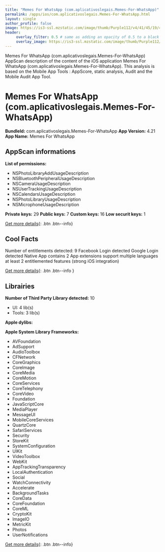 ```yaml
---
title: "Memes For WhatsApp (com.aplicativoslegais.Memes-For-WhatsApp)"
permalink: /apps/ios/com.aplicativoslegais.Memes-For-WhatsApp.html
layout: single
author_profile: false
image: https://is3-ssl.mzstatic.com/image/thumb/Purple112/v4/41/45/19/41451977-a5d4-28cf-3e74-d909f14f05e4/AppIcon-0-1x_U007emarketing-0-7-0-85-220.png/512x512bb.jpg
header: 
     overlay_filter: 0.5 # same as adding an opacity of 0.5 to a black background
     overlay_image: https://is3-ssl.mzstatic.com/image/thumb/Purple112/v4/41/45/19/41451977-a5d4-28cf-3e74-d909f14f05e4/AppIcon-0-1x_U007emarketing-0-7-0-85-220.png/512x512bb.jpg
---
```

Memes For WhatsApp (com.aplicativoslegais.Memes-For-WhatsApp) AppScan description of the content of the iOS application Memes For WhatsApp (com.aplicativoslegais.Memes-For-WhatsApp). This analysis is based on the Mobile App Tools : AppScore, static analysis, Audit and the Mobile Audit App Tool.

# Memes For WhatsApp (com.aplicativoslegais.Memes-For-WhatsApp)

**BundleId:** com.aplicativoslegais.Memes-For-WhatsApp
**App Version:** 4.21
**App Name:** Memes For WhatsApp


## AppScan informations 

**List of permissions:** 
- NSPhotoLibraryAddUsageDescription
- NSBluetoothPeripheralUsageDescription
- NSCameraUsageDescription
- NSUserTrackingUsageDescription
- NSCalendarsUsageDescription
- NSPhotoLibraryUsageDescription
- NSMicrophoneUsageDescription
  
  
**Private keys:** 29
**Public keys:** 7
**Custom keys:** 16
**Low securit keys:** 1
  
[Get more details](/pricing.html){: .btn .btn--info}

## Cool Facts

Number of entitlements detected: 9
Facebook Login detected
Google Login detected
Native App
contains 2 App extensions
support multiple languages
at least 2 entitlemented features (strong iOS integration)
  
[Get more details](/pricing.html){: .btn .btn--info }

## Librairies 
**Number of Third Party Library detected:** 10
- UI: 4 lib(s)
- Tools: 3 lib(s)


**Apple dylibs:**


**Apple System Library Frameworks:**
- AVFoundation
- AdSupport
- AudioToolbox
- CFNetwork
- CoreGraphics
- CoreImage
- CoreMedia
- CoreMotion
- CoreServices
- CoreTelephony
- CoreVideo
- Foundation
- JavaScriptCore
- MediaPlayer
- MessageUI
- MobileCoreServices
- QuartzCore
- SafariServices
- Security
- StoreKit
- SystemConfiguration
- UIKit
- VideoToolbox
- WebKit
- AppTrackingTransparency
- LocalAuthentication
- Social
- WatchConnectivity
- Accelerate
- BackgroundTasks
- CoreData
- CoreFoundation
- CoreML
- CryptoKit
- ImageIO
- MetricKit
- Photos
- UserNotifications


  
[Get more details](/pricing.html){: .btn .btn--info}

